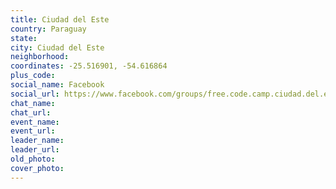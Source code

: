 ```yaml
---
title: Ciudad del Este
country: Paraguay
state: 
city: Ciudad del Este
neighborhood: 
coordinates: -25.516901, -54.616864
plus_code:
social_name: Facebook
social_url: https://www.facebook.com/groups/free.code.camp.ciudad.del.este
chat_name:
chat_url:
event_name:
event_url:
leader_name:
leader_url:
old_photo: 
cover_photo:
---
```

